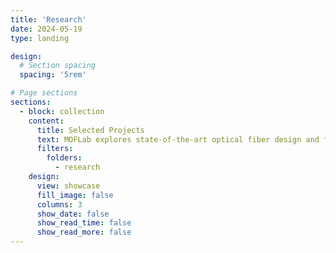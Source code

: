 ```yaml
---
title: 'Research'
date: 2024-05-19
type: landing

design:
  # Section spacing
  spacing: '5rem'

# Page sections
sections:
  - block: collection
    content:
      title: Selected Projects
      text: MOFLab explores state-of-the-art optical fiber design and fabrication, low-cost and energy-efficient fiber sensors, and ultrafast nonlinear fiber dynamics.
      filters:
        folders:
          - research
    design:
      view: showcase
      fill_image: false
      columns: 3
      show_date: false
      show_read_time: false
      show_read_more: false
---
```

